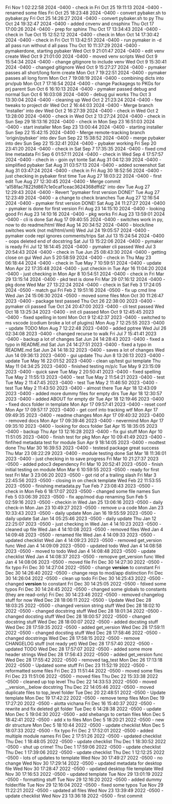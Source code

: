 Fri Nov 1 02:22:58 2024 -0400 - check in
Fri Oct 25 19:11:13 2024 -0400 - renamed some files
Fri Oct 25 18:23:48 2024 -0400 - convert pybaker.sh to pybaker.py
Fri Oct 25 14:26:27 2024 -0400 - convert pybaker.sh to py
Thu Oct 24 19:32:47 2024 -0400 - added cnvenv and cnsphinx
Thu Oct 17 17:00:26 2024 -0400 - prep for sphinx
Thu Oct 17 13:34:43 2024 -0400 - check in
Tue Oct 15 12:52:12 2024 -0400 - check in
Mon Oct 14 17:30:42 2024 -0400 - check in
Fri Oct 11 13:42:51 2024 -0400 - run pymaker in -d all pass run without d all pass
Thu Oct 10 11:37:29 2024 -0400 - pymakerdone, starting pybaker
Wed Oct 9 21:01:47 2024 -0400 - edit venv create
Wed Oct 9 21:01:00 2024 -0400 - moved venv scripts
Wed Oct 9 15:54:34 2024 -0400 - change gitignore to include venv
Wed Oct 9 15:30:41 2024 -0400 - changed gitignore
Wed Oct 9 15:27:27 2024 -0400 - pymaker passes all short/long form create
Mon Oct 7 19:22:51 2024 -0400 - pymaker passes all long form
Mon Oct 7 19:08:19 2024 -0400 - combining dicts into prv/pub
Mon Oct 7 17:16:54 2024 -0400 - change Packagegs to PKGs for prj parent
Sun Oct 6 16:10:13 2024 -0400 - pymaker passed debug and normal
Sun Oct 6 16:03:08 2024 -0400 - debug gui  works
Thu Oct 3 13:30:04 2024 -0400 - cleaning up
Wed Oct 2 21:23:24 2024 -0400 - few tweaks to project dir
Wed Oct 2 16:44:03 2024 -0400 - Merge branch 'installer' into dev
Wed Oct 2 16:27:39 2024 -0400 - check in
Wed Oct 2 13:28:00 2024 -0400 - check in
Wed Oct 2 13:27:24 2024 -0400 - check in
Sun Sep 29 18:13:16 2024 -0400 - check in
Mon Sep 23 16:51:03 2024 -0400 - start installer
Mon Sep 23 13:00:44 2024 -0400 - starting installer
Sun Sep 22 15:42:15 2024 -0400 - Merge remote-tracking branch 'origin/pybsker' into dev
Sun Sep 22 15:38:52 2024 -0400 - merge pybaker into dev
Sun Sep 22 15:32:41 2024 -0400 - pybaker working
Fri Sep 20 23:41:20 2024 -0400 - check in
Sat Sep 7 17:35:35 2024 -0400 - fixed cmd line metadata
Fri Sep 6 01:57:11 2024 -0400 - check in
Wed Sep 4 17:57:57 2024 -0400 - chech in - goin oyt tonte
Sat Aug 31 04:12:39 2024 -0400 - simplified pybaker
Sat Aug 31 03:57:13 2024 -0400 - added screenshot
Sat Aug 31 03:47:24 2024 -0400 - check in
Fri Aug 30 18:52:56 2024 -0400 - just checking in pybaker first time
Tue Aug 27 18:03:22 2024 -0400 - first edit
Tue Aug 27 12:30:45 2024 -0400 - Merge commit 'a158fac7822fd867c1e0caf1ceac3624368dffd2' into dev
Tue Aug 27 12:29:43 2024 -0400 - Revert "pymaker first version DONE!"
Tue Aug 27 12:23:49 2024 -0400 - a change to check branches
Tue Aug 27 12:16:54 2024 -0400 - pymaker first version DONE!
Sat Aug 24 11:27:27 2024 -0400 - pymaker is done for first version
Fri Aug 23 14:15:10 2024 -0400 - looking good
Fri Aug 23 14:10:16 2024 -0400 - pkg works
Fri Aug 23 13:59:01 2024 -0400 - cli is done
Sat Aug 17 09:40:55 2024 -0400 - switches work in py, now to do readme/html
Wed Aug 14 20:34:52 2024 -0400 - block/line switches work (not md/html/xml)
Wed Jul 24 19:05:57 2024 -0400 - pymaker code repl ignores comments/trips
Sat Jul 13 15:24:54 2024 -0400 - oops deleted end of docstring
Sat Jul 13 15:22:06 2024 -0400 - pymaker is ready
Fri Jul 12 18:14:45 2024 -0400 - pymaker cli passed
Wed Jul 3 20:54:43 2024 -0400 - check in
Tue Jun 25 08:43:30 2024 -0400 - getting close on gui
Wed Jun 5 20:58:59 2024 -0400 - check in
Thu May 23 06:18:44 2024 -0400 - check in
Tue May 7 10:59:51 2024 -0400 - update
Mon Apr 22 17:35:48 2024 -0400 - just checkin in
Tue Apr 16 11:04:20 2024 -0400 - just checking in
Mon Apr 8 10:54:51 2024 -0400 - check in
Fri Mar 29 13:15:14 2024 -0400 - pkd test is done
Fri Mar 29 07:16:12 2024 -0400 - pkg done
Wed Mar 27 13:22:24 2024 -0400 - check in
Sat Feb 3 17:24:05 2024 -0500 - match gui
Fri Feb 2 19:51:16 2024 -0500 - fix up cmd line
Wed Jan 24 15:06:30 2024 -0500 - moved some files
Mon Oct 30 11:26:47 2023 -0400 - package test passed
Thu Oct 26 22:38:00 2023 -0400 - pymaker cli passed
Tue Oct 24 20:47:00 2023 -0400 - cli test passed
Wed Oct 18 13:25:34 2023 -0400 - init cli passed
Mon Oct 9 12:45:45 2023 -0400 - fixed spelling in toml
Mon Oct 9 12:42:37 2023 -0400 - switched to ms vscode (codium broke a lot of plugins)
Mon Aug 7 12:25:55 2023 -0400 - update TODO
Mon Aug 7 12:22:48 2023 -0400 - added pptree
Wed Jul 26 02:34:08 2023 -0400 - changed recurse to walk
Fri Jul 7 15:41:41 2023 -0400 - backup a lot of changes
Sat Jun 24 14:28:43 2023 -0400 - fixed a typo in README.md
Sat Jun 24 14:27:51 2023 -0400 - fixed a typo in README.md
Sat Jun 24 14:18:32 2023 -0400 - saves a lot of changes
Wed Jun 14 09:36:13 2023 -0400 - gui update
Thu Jun 8 13:26:13 2023 -0400 - update
Tue May 16 22:01:52 2023 -0400 - clean up/test gui template
Thu May 11 04:34:25 2023 -0400 - finished testing m/p/c
Tue May 9 23:15:09 2023 -0400 - quick save
Tue May 2 20:50:41 2023 -0400 - fixed spelling
Tue May 2 11:55:13 2023 -0400 - test
Tue May 2 11:54:21 2023 -0400 - test
Tue May 2 11:47:45 2023 -0400 - test
Tue May 2 11:46:50 2023 -0400 - test
Tue May 2 11:43:50 2023 -0400 - almost there
Tue Apr 18 12:43:09 2023 -0400 - added more dummy files for empty dirs
Tue Apr 18 12:30:57 2023 -0400 - added ABOUT for empty dir
Tue Apr 18 12:19:46 2023 -0400 - fixed docs folder in template
Mon Apr 17 09:57:41 2023 -0400 - reset conf
Mon Apr 17 09:57:17 2023 -0400 - get conf into tracking wtf
Mon Apr 17 09:49:35 2023 -0400 - readme changes
Mon Apr 17 09:40:32 2023 -0400 - removed docs
Mon Apr 17 09:39:46 2023 -0400 - nevermind
Mon Apr 17 09:35:10 2023 -0400 - looking for docs folder
Sat Apr 15 18:35:05 2023 -0400 - backup
Thu Apr 13 12:16:28 2023 -0400 - fix gui stuff
Mon Apr 10 11:51:05 2023 -0400 - finish test for pkg
Mon Apr 10 09:41:49 2023 -0400 - finfihed metadata test for module
Sun Apr 9 18:14:05 2023 -0400 - modtest done
Thu Mar 30 16:39:53 2023 -0400 - testesd package great success
Thu Mar 23 08:22:29 2023 -0400 - module testing done
Sat Mar 18 11:36:01 2023 -0400 - just checking in to save progress
Fri Mar 10 21:27:37 2023 -0500 - added pdoc3 dependency
Fri Mar 10 20:52:41 2023 -0500 - finish initial testing on module
Mon Mar 6 10:59:55 2023 -0500 - ready for first test
Fri Mar 3 23:06:20 2023 -0500 - got rid of a trailing slash
Fri Mar 3 22:45:56 2023 -0500 - closing in on check template
Wed Feb 22 11:53:55 2023 -0500 - finishing metadata.py
Tue Feb 7 23:08:43 2023 -0500 - check in
Mon Feb 6 18:17:07 2023 -0500 - changed some file names
Sun Feb 5 03:06:39 2023 -0500 - fix app/mod dup renaming
Sun Feb 5 02:59:16 2023 -0500 - checkin in
Wed Jan 25 13:06:16 2023 -0500 - daily check-in
Mon Jan 23 10:49:27 2023 -0500 - remove u-a code
Mon Jan 23 10:33:43 2023 -0500 - daily update
Mon Jan 16 19:55:59 2023 -0500 - daily update
Sat Jan 14 05:25:46 2023 -0500 - daily update
Thu Jan 12 22:25:07 2023 -0500 - just checking in
Wed Jan 4 14:10:23 2023 -0500 - cleaned up file
Wed Jan 4 14:10:08 2023 -0500 - removed files
Wed Jan 4 14:09:48 2023 -0500 - renamed file
Wed Jan 4 14:09:33 2023 -0500 - updated checklist
Wed Jan 4 14:09:23 2023 -0500 - removed get_version func
Wed Jan 4 14:09:09 2023 -0500 - updated todo
Wed Jan 4 14:08:58 2023 -0500 - moved to todo
Wed Jan 4 14:08:48 2023 -0500 - update checklist
Wed Jan 4 14:08:37 2023 -0500 - remopve get_version func
Wed Jan 4 14:08:06 2023 -0500 - moved file
Fri Dec 30 14:27:30 2022 -0500 - fix typo
Fri Dec 30 14:27:04 2022 -0500 - change __version__ to constant
Fri Dec 30 14:26:40 2022 -0500 - change reqs to mod/app distinction
Fri Dec 30 14:26:04 2022 -0500 - clean up todo
Fri Dec 30 14:25:43 2022 -0500 - changed __version__ to constant
Fri Dec 30 14:25:05 2022 -0500 - fdixed some typos
Fri Dec 30 14:24:45 2022 -0500 - changed some globals to constants (they are read-only)
Fri Dec 30 14:23:46 2022 -0500 - removed changelog stuff for now
Wed Dec 28 18:06:11 2022 -0500 - Update
Wed Dec 28 18:03:25 2022 -0500 - changed version string stuff
Wed Dec 28 18:02:10 2022 -0500 - changed docstring stuff
Wed Dec 28 18:01:34 2022 -0500 - changed docsting stuff
Wed Dec 28 18:00:57 2022 -0500 - changed docstring stuff
Wed Dec 28 18:00:07 2022 -0500 - added docsting stuff
Wed Dec 28 17:59:35 2022 -0500 - added get_version
Wed Dec 28 17:59:11 2022 -0500 - changed docsting stuff
Wed Dec 28 17:58:46 2022 -0500 - changed docstrings
Wed Dec 28 17:58:15 2022 -0500 - remove CHANGELOG stuff (not ready yet)
Wed Dec 28 17:57:40 2022 -0500 - updated TODO
Wed Dec 28 17:57:07 2022 -0500 - added some more header strings
Wed Dec 28 17:56:43 2022 -0500 - added get_version func
Wed Dec 28 17:55:42 2022 -0500 - removed tag_test
Mon Dec 26 17:13:18 2022 -0500 - Updated some stuff
Fri Dec 23 11:52:19 2022 -0500 - reformatted some files
Fri Dec 23 11:51:44 2022 -0500 - moved some files
Fri Dec 23 11:51:06 2022 -0500 - moved files
Thu Dec 22 15:33:38 2022 -0500 - cleaned up top level
Thu Dec 22 14:33:53 2022 -0500 - moved __version__below docstring
Thu Dec 22 14:05:46 2022 -0500 - moved duplicate files to top_level folder
Tue Dec 20 22:48:51 2022 -0500 - Update template
Mon Dec 19 17:42:22 2022 -0500 - remove temp files
Mon Dec 19 17:27:20 2022 -0500 - alotta vichana
Fri Dec 16 15:40:37 2022 -0500 - rewrite and fix deleted git folder
Tue Dec 6 14:28:38 2022 -0500 - update
Mon Dec 5 19:04:30 2022 -0500 - add shebangs to certain files
Mon Dec 5 18:42:41 2022 -0500 - add x to files
Mon Dec 5 18:20:21 2022 -0500 - new dir structure
Mon Dec 5 18:10:44 2022 -0500 - update checklist
Mon Dec 5 18:07:33 2022 -0500 - fix typo
Fri Dec 2 17:52:01 2022 -0500 - added multiple module names
Fri Dec 2 17:51:26 2022 -0500 - updated checklist
Thu Dec 1 18:48:05 2022 -0500 - update checklist
Thu Dec 1 18:30:52 2022 -0500 - shut up crime!
Thu Dec 1 17:59:06 2022 -0500 - update checklist
Thu Dec 1 17:39:06 2022 -0500 - update checklist
Thu Dec 1 12:12:25 2022 -0500 - lots of updates to template
Wed Nov 30 17:49:27 2022 -0500 - no change
Wed Nov 30 17:29:14 2022 -0500 - updated metadata for desktop file
Wed Nov 30 17:28:47 2022 -0500 - updated desktop file template
Wed Nov 30 17:16:53 2022 -0500 - updated template
Tue Nov 29 13:01:19 2022 -0500 - formatting stuff
Tue Nov 29 12:16:20 2022 -0500 - added dummy folder/file
Tue Nov 29 12:16:04 2022 -0500 - fixed some typos
Tue Nov 29 11:22:21 2022 -0500 - updated all files
Wed Nov 23 13:39:49 2022 -0500 - update checklist
Wed Nov 23 13:36:18 2022 -0500 - first commit
